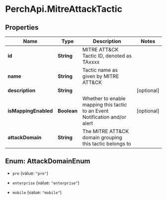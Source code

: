 # PerchApi.MitreAttackTactic

## Properties
Name | Type | Description | Notes
------------ | ------------- | ------------- | -------------
**id** | **String** | MITRE ATT&CK Tactic ID, denoted as TAxxxx | 
**name** | **String** | Tactic name as given by MITRE ATT&CK | 
**description** | **String** |  | [optional] 
**isMappingEnabled** | **Boolean** | Whether to enable mapping this tactic to an Event Notification and/or alert | [optional] 
**attackDomain** | **String** | The MITRE ATT&CK domain grouping this tactic belongs to | 


<a name="AttackDomainEnum"></a>
## Enum: AttackDomainEnum


* `pre` (value: `"pre"`)

* `enterprise` (value: `"enterprise"`)

* `mobile` (value: `"mobile"`)




